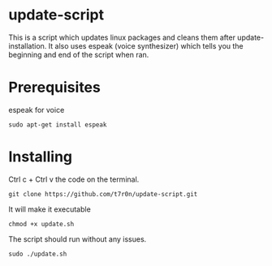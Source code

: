 # update-script
This is a script which updates linux packages and cleans them after update-installation. It also uses espeak (voice synthesizer) which tells you
the beginning and end of the script when ran.

# Prerequisites

espeak for voice

```
sudo apt-get install espeak 
```

# Installing

Ctrl c + Ctrl v the code on the terminal.

```
git clone https://github.com/t7r0n/update-script.git
```

It will make it executable

```
chmod +x update.sh
```
The script should run without any issues.

```
sudo ./update.sh
```


